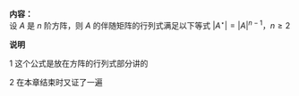 **内容：**  
设 $A$ 是 $n$ 阶方阵，则 $A$ 的伴随矩阵的行列式满足以下等式 $|A^\star|=|A|^{n-1}，n\geq2$   
  
  
  
**说明**  
  
1 这个公式是放在方阵的行列式部分讲的  
  
2 在本章结束时又证了一遍  
